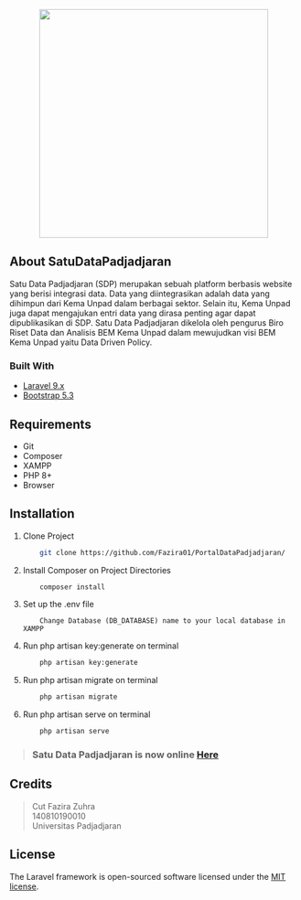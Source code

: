 <p align="center"><a href="https://github.com/Fazira01/PortalDataPadjadjaran" target="_blank"><img src="https://i.ibb.co/QvcVDPS/sdp.png" width="400"></a></p>

<p align="center">

</p>

## About SatuDataPadjadjaran

Satu Data Padjadjaran (SDP) merupakan sebuah platform berbasis website yang berisi integrasi data. Data yang diintegrasikan adalah data yang dihimpun dari Kema Unpad dalam berbagai sektor.  Selain itu, Kema Unpad juga dapat mengajukan entri data yang dirasa penting agar dapat dipublikasikan di SDP. Satu Data Padjadjaran dikelola oleh pengurus Biro Riset Data dan Analisis BEM Kema Unpad dalam mewujudkan visi BEM Kema Unpad yaitu Data Driven Policy. 

### Built With

* [Laravel 9.x](https://laravel.com/)
* [Bootstrap 5.3](https://getbootstrap.com/)

## Requirements

<ul>
    <li>Git</li>
    <li>Composer</li>
    <li>XAMPP</li>
    <li>PHP 8+</li>
    <li>Browser</li>
</ul>

## Installation

1. Clone Project
    ```sh 
        git clone https://github.com/Fazira01/PortalDataPadjadjaran/
    ```
2. Install Composer on Project Directories
    ```sh 
        composer install
    ```
3. Set up the .env file
    ```
        Change Database (DB_DATABASE) name to your local database in XAMPP
    ```
4. Run php artisan key:generate on terminal
    ```sh 
        php artisan key:generate
    ```
5. Run php artisan migrate on terminal
    ```sh 
        php artisan migrate
    ```
6. Run php artisan serve on terminal
    ```sh 
        php artisan serve
    ```
> ### Satu Data Padjadjaran is now online [Here](https://www.pd-unpad.site/)

## Credits
> Cut Fazira Zuhra <br>
> 140810190010 <br>
> Universitas Padjadjaran

## License
The Laravel framework is open-sourced software licensed under the [MIT license](https://opensource.org/licenses/MIT).
